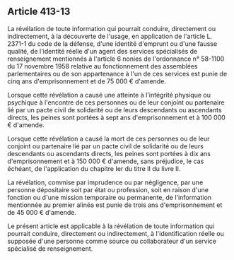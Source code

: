 Article 413-13
----
La révélation de toute information qui pourrait conduire, directement ou
indirectement, à la découverte de l'usage, en application de l'article L. 2371-1
du code de la défense, d'une identité d'emprunt ou d'une fausse qualité, de
l'identité réelle d'un agent des services spécialisés de renseignement
mentionnés à l'article 6 nonies de l'ordonnance n° 58-1100 du 17 novembre 1958
relative au fonctionnement des assemblées parlementaires ou de son appartenance
à l'un de ces services est punie de cinq ans d'emprisonnement et de 75 000 €
d'amende.

Lorsque cette révélation a causé une atteinte à l'intégrité physique ou
psychique à l'encontre de ces personnes ou de leur conjoint ou partenaire lié
par un pacte civil de solidarité ou de leurs descendants ou ascendants directs,
les peines sont portées à sept ans d'emprisonnement et à 100 000 € d'amende.

Lorsque cette révélation a causé la mort de ces personnes ou de leur conjoint ou
partenaire lié par un pacte civil de solidarité ou de leurs descendants ou
ascendants directs, les peines sont portées à dix ans d'emprisonnement et à 150
000 € d'amende, sans préjudice, le cas échéant, de l'application du chapitre Ier
du titre II du livre II.

La révélation, commise par imprudence ou par négligence, par une personne
dépositaire soit par état ou profession, soit en raison d'une fonction ou d'une
mission temporaire ou permanente, de l'information mentionnée au premier alinéa
est punie de trois ans d'emprisonnement et de 45 000 € d'amende.

Le présent article est applicable à la révélation de toute information qui
pourrait conduire, directement ou indirectement, à l'identification réelle ou
supposée d'une personne comme source ou collaborateur d'un service spécialisé de
renseignement.
